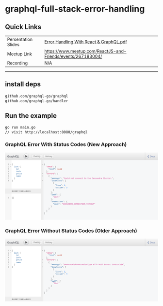 # graphql-full-stack-error-handling

## Quick Links
|                        |                              |
| -----------------------|-----------------------------------------|
| Persentation Slides    | [Error Handling With React & GraphQL.pdf](https://github.com/gufranmirza/talks/blob/main/2019-react-graphql/Error%20Handling%20With%20React%20%26%20GraphQL.pdf)       |
| Meetup Link            | https://www.meetup.com/ReactJS-and-Friends/events/267183004/        |
| Recording              | N/A        |

---

## install deps
```
github.com/graphql-go/graphql
github.com/graphql-go/handler
```

## Run the example
```
go run main.go
// visit http://localhost:8080/graphql
```


### GraphQL Error With Status Codes (New Approach)
![alt text](graphql_error_with_status_codes.png "Logo Title Text 1")


### GraphQL Error Without Status Codes (Older Approach)
![alt text](graphql_error_without_status_codes.png "Logo Title Text 1")
